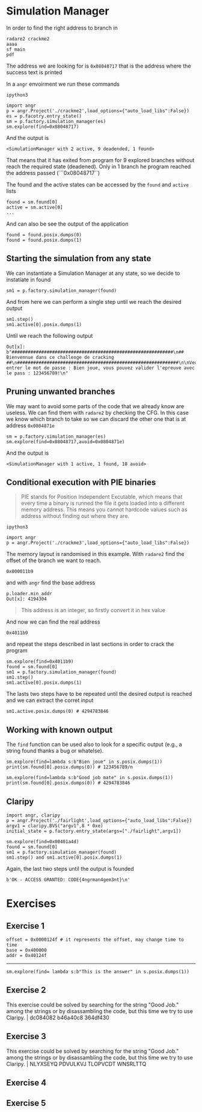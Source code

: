 # Simulation Manager

In order to find the right address to branch in

```
radare2 crackme2
aaaa
sf main
pdf
```
The address we are looking for is ```0x08048717``` that is the address where the success text is printed

In a ```angr``` envoirment we run these commands
 
```
ipython3

import angr
p = angr.Project('./crackme2',load_options={"auto_load_libs":False})
es = p.facotry.entry_state()
sm = p.factory.simulation_manager(es)
sm.explore(find=0x08048717)
```

And the output is

``` 
<SimulationManager with 2 active, 9 deadended, 1 found> 
```
That means that it has exited from program for 9 explored branches without reach the required state (deadened). Only in 1 branch he program reached the address passed (```0x08048717``)

The found and the active states can be accessed by the ```found``` and ```active``` lists
```
found = sm.found[0]
active = sm.active[0]
...
```

And can also be see the output of the application 

```
found = found.posix.dumps(0)
found = found.posix.dumps(1)
```

## Starting the simulation from any state

We can instantiate a Simulation Manager at any state, so we decide to instatiate in found
```
sm1 = p.factory.simulation_manager(found)
```
And from here we can perform a single step until we reach the desired output
```
sm1.step()
sm1.active[0].posix.dumps(1)
```

Until we reach the following output
```
Out[x]: b"############################################################\n##        Bienvennue dans ce challenge de cracking        ##\n############################################################\n\nVeuillez entrer le mot de passe : Bien joue, vous pouvez valider l'epreuve avec le pass : 123456789!\n"
```

## Pruning unwanted branches

We may want to avoid some parts of the code that we already know are useless. We can find them with ```radare2``` by checking the CFG. In this case we know which branch to take so we can discard the other one that is at address ```0x0804871e```

```
sm = p.factory.simulation_manager(es)
sm.explore(find=0x08048717,avoid=0x0804871e)
```
And the output is

``` 
<SimulationManager with 1 active, 1 found, 10 avoid> 
```
## Conditional execution with PIE binaries

> PIE stands for Position Independent Excutable, which means that every time a binary is runned the file it gets loaded into a different memory address. This means you cannot hardcode values such as address without finding out where they are.

```
ipython3

import angr
p = angr.Project('./crackme3',load_options={"auto_load_libs":False})
```

The memory layout is randomised in this example. With ```radare2``` find the offset of the branch we want to reach.
```
0x000011b9
```
and with ```angr```  find the base address
```
p.loader.min_addr
Out[x]: 4194304
```
> This address is an integer, so firstly convert it in hex value

And now we can find the real address
```
0x4011b9
```
and repeat the steps described in last sections in order to crack the program

```
sm.explore(find=0x4011b9)
found = sm.found[0]
sm1 = p.factory.simulation_manager(found)
sm1.step()
sm1.active[0].posix.dumps(1)
```

The lasts two steps have to be repeated until the desired output is reached and we can extract the corret input

```
sm1.active.posix.dumps(0) # 4294783846
```

## Working with known output
The ```find``` function can be used also to look for a specific output (e.g., a string found thanks a bug or whatelse).


```
sm.explore(find=lambda s:b"Bien joue" in s.posix.dumps(1))
print(sm.found[0].posix.dumps(0)) # 123456789/n
```

```
sm.explore(find=lambda s:b"Good job mate" in s.posix.dumps(1))
print(sm.found[0].posix.dumps(0)) # 4294783846
```

## Claripy

```
import angr, claripy
p = angr.Project('./fairlight',load_options={"auto_load_libs":False})
argv1 = claripy.BVS("argv1",8 * 0xe)
initial_state = p.factory.entry_state(args=["./fairlight",argv1])

sm.explore(find=0x00401a4d)
found = sm.found[0]
sm1 = p.factory.simulation_manager(found)
sm1.step() and sm1.active[0].posix.dumps(1)
```
Again, the last two steps until the output is founded
```
b'OK - ACCESS GRANTED: CODE{4ngrman4gem3nt}\n'
```
# Exercises 
## Exercise 1
```
offset = 0x0000124f # it represents the offset, may change time to time
base = 0x400000
addr = 0x40124f
```
---
```
sm.explore(find= lambda s:b"This is the answer" in s.posix.dumps(1))
```
## Exercise 2
This exercise could be solved by searching for the string "Good Job." among the strings or by disassambling the code, but this time we try to use Claripy.
| dc084082 b46a40c8 364df430
## Exercise 3
This exercise could be solved by searching for the string "Good Job." among the strings or by disassambling the code, but this time we try to use Claripy.
| NLYXSEYQ PDVULKVJ TLOPVCDT WNSRLTTQ
## Exercise 4

## Exercise 5
